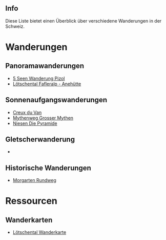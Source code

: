 ## Info
Diese Liste bietet einen Überblick über verschiedene Wanderungen in der Schweiz.


# Wanderungen

## Panoramawanderungen
- [5 Seen Wanderung Pizol](Wanderungen/5-Seen-Wanderung_Pizol/5-Seen-Wanderung_Pizol.md)
- [Lötschental Fafleralp - Anehütte](Wanderungen/Fafleralp-Anehütte/Lötschental_Fafleralp-Anenhütte)

## Sonnenaufgangswanderungen
- [Creux du Van](Wanderungen/Creux_du_Van/Creux_du_Van.md)
- [Mythenweg Grosser Mythen](Wanderungen/Mythenweg/Mythenweg-Grosser_Mythen.md)
- [Niesen Die Pyramide](Wanderungen/Niesen%20-%20Die%20Pyramide/Niesen-Die_Pyramide.md)

## Gletscherwanderung
- 

## Historische Wanderungen
- [Morgarten Rundweg](Wanderungen/Morgarten/Morgarten_Rundweg.md)


# Ressourcen

## Wanderkarten
-  [Lötschental Wanderkarte](https://regio.outdooractive.com/oar-loetschental/de/touren/#caml=8hk,1azdxn,7oefag,0,0&cat=Wanderung&filter=r-fullyTranslatedLangus-,r-openState-,sb-sortedBy-0&zc=12,7.8384,46.41119)
